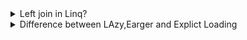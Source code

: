<details>
<summary>Left join in Linq?</summary>

In LINQ left outer join can be performed by calling the **DefaultIfEmpty** method on the results of a group join.

```csharp
var query =
    from person in people
    join pet in pets on person equals pet.Owner into gj
    from subpet in gj.DefaultIfEmpty()
    select new
    {
        person.FirstName,
        PetName = subpet?.Name ?? string.Empty
    };
```

</details>

<details>
<summary>Difference between LAzy,Earger and Explict Loading</summary>

**Eager loading** means that the related data is loaded from the database as part of the initial query.<br>

```csharp
using (var context = new BloggingContext())
{
    var blogs = context.Blogs
        .Include(blog => blog.Posts)
        .ThenInclude(post => post.Author)
        .ToList();
}
```
**Explicit loading** means that the related data is explicitly loaded from the database at a later time. You can explicitly load a navigation property via the DbContext.Entry(...) API.<br>
```csharp
using (var context = new BloggingContext())
{
    var blog = context.Blogs
        .Single(b => b.BlogId == 1);

    context.Entry(blog)
        .Collection(b => b.Posts)
        .Load();

    context.Entry(blog)
        .Reference(b => b.Owner)
        .Load();
}
```
**Lazy loading** means that the related data is transparently loaded from the database when the navigation property is accessed. The simplest way to use lazy-loading is by installing the Microsoft.EntityFrameworkCore.Proxies package and enabling it with a call to UseLazyLoadingProxies. For example:

```csharp
protected override void OnConfiguring(DbContextOptionsBuilder optionsBuilder)
    => optionsBuilder
        .UseLazyLoadingProxies()
        .UseSqlServer(myConnectionString);
```
EF Core will then enable lazy loading for any navigation property that can be overridden--that is, it must be virtual and on a class that can be inherited from.
```csharp
public class Blog
{
    public int Id { get; set; }
    public string Name { get; set; }

    public virtual ICollection<Post> Posts { get; set; }
}
```
</details>